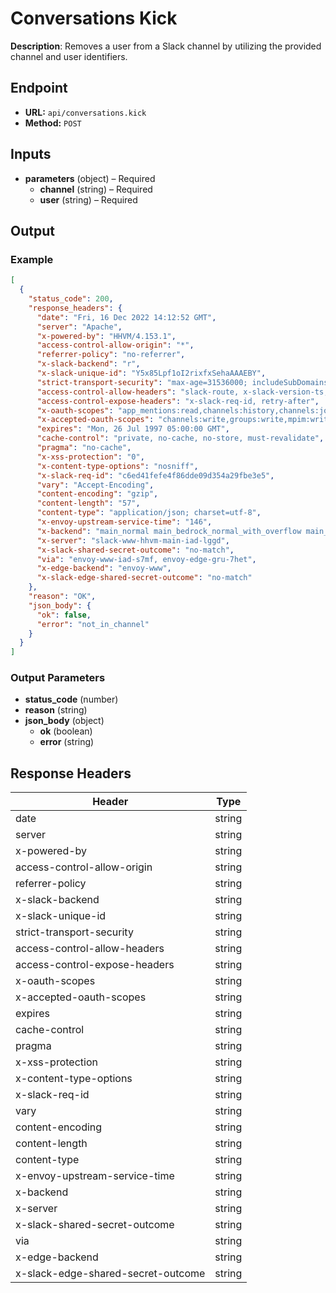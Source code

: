 # Conversations Kick

**Description**: Removes a user from a Slack channel by utilizing the provided channel and user identifiers.

## Endpoint

- **URL:** `api/conversations.kick`
- **Method:** `POST`
## Inputs

- **parameters** (object) – Required
  - **channel** (string) – Required
  - **user** (string) – Required
## Output

### Example

```json
[
  {
    "status_code": 200,
    "response_headers": {
      "date": "Fri, 16 Dec 2022 14:12:52 GMT",
      "server": "Apache",
      "x-powered-by": "HHVM/4.153.1",
      "access-control-allow-origin": "*",
      "referrer-policy": "no-referrer",
      "x-slack-backend": "r",
      "x-slack-unique-id": "Y5x85Lpf1oI2rixfxSehaAAAEBY",
      "strict-transport-security": "max-age=31536000; includeSubDomains; preload",
      "access-control-allow-headers": "slack-route, x-slack-version-ts, x-b3-traceid, x-b3-spanid, x-b3-parentspanid, x-b3-sampled, x-b3-flags",
      "access-control-expose-headers": "x-slack-req-id, retry-after",
      "x-oauth-scopes": "app_mentions:read,channels:history,channels:join,channels:manage,channels:read,chat:write.customize,chat:write.public,chat:write,files:read,files:write,groups:history,groups:read,groups:write,im:history,im:read,im:write,links:read,links:write,mpim:history,mpim:read,mpim:write,pins:read,pins:write,reactions:read,reactions:write,reminders:read,reminders:write,team:read,usergroups:read,usergroups:write,users:read,users:write,users.profile:read",
      "x-accepted-oauth-scopes": "channels:write,groups:write,mpim:write,im:write,post",
      "expires": "Mon, 26 Jul 1997 05:00:00 GMT",
      "cache-control": "private, no-cache, no-store, must-revalidate",
      "pragma": "no-cache",
      "x-xss-protection": "0",
      "x-content-type-options": "nosniff",
      "x-slack-req-id": "c6ed41fefe4f86dde09d354a29fbe3e5",
      "vary": "Accept-Encoding",
      "content-encoding": "gzip",
      "content-length": "57",
      "content-type": "application/json; charset=utf-8",
      "x-envoy-upstream-service-time": "146",
      "x-backend": "main_normal main_bedrock_normal_with_overflow main_canary_with_overflow main_bedrock_canary_with_overflow main_control_with_overflow main_bedrock_control_with_overflow",
      "x-server": "slack-www-hhvm-main-iad-lggd",
      "x-slack-shared-secret-outcome": "no-match",
      "via": "envoy-www-iad-s7mf, envoy-edge-gru-7het",
      "x-edge-backend": "envoy-www",
      "x-slack-edge-shared-secret-outcome": "no-match"
    },
    "reason": "OK",
    "json_body": {
      "ok": false,
      "error": "not_in_channel"
    }
  }
]
```
### Output Parameters

- **status_code** (number)
- **reason** (string)
- **json_body** (object)
  - **ok** (boolean)
  - **error** (string)
## Response Headers

| Header | Type |
|--------|------|
| date | string |
| server | string |
| x-powered-by | string |
| access-control-allow-origin | string |
| referrer-policy | string |
| x-slack-backend | string |
| x-slack-unique-id | string |
| strict-transport-security | string |
| access-control-allow-headers | string |
| access-control-expose-headers | string |
| x-oauth-scopes | string |
| x-accepted-oauth-scopes | string |
| expires | string |
| cache-control | string |
| pragma | string |
| x-xss-protection | string |
| x-content-type-options | string |
| x-slack-req-id | string |
| vary | string |
| content-encoding | string |
| content-length | string |
| content-type | string |
| x-envoy-upstream-service-time | string |
| x-backend | string |
| x-server | string |
| x-slack-shared-secret-outcome | string |
| via | string |
| x-edge-backend | string |
| x-slack-edge-shared-secret-outcome | string |